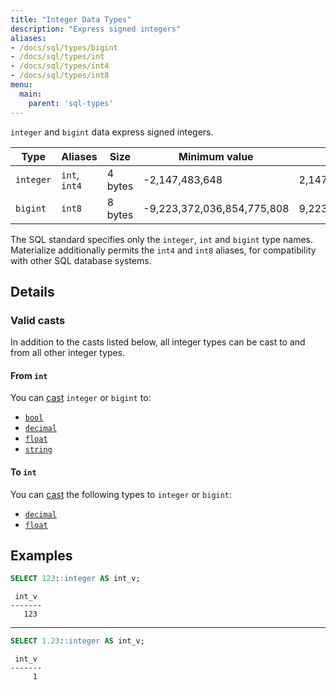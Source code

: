 ```yaml
---
title: "Integer Data Types"
description: "Express signed integers"
aliases:
- /docs/sql/types/bigint
- /docs/sql/types/int
- /docs/sql/types/int4
- /docs/sql/types/int8
menu:
  main:
    parent: 'sql-types'
---
```


`integer` and `bigint` data express signed integers.

Type      | Aliases       | Size          | Minimum value              | Maximum value
----------|---------------|---------------|----------------------------|--------------------------
`integer` | `int`, `int4` | 4 bytes       | -2,147,483,648             | 2,147,483,647
`bigint`  | `int8`        | 8 bytes       | -9,223,372,036,854,775,808 | 9,223,372,036,854,775,807

The SQL standard specifies only the `integer`, `int` and `bigint` type names.
Materialize additionally permits the `int4` and `int8` aliases, for
compatibility with other SQL database systems.

## Details

### Valid casts

In addition to the casts listed below, all integer types can be cast to and from
all other integer types.

#### From `int`

You can [cast](../../functions/cast) `integer` or `bigint` to:

- [`bool`](../boolean)
- [`decimal`](../decimal)
- [`float`](../float)
- [`string`](../string)

#### To `int`

You can [cast](../../functions/cast) the following types to `integer` or `bigint`:

- [`decimal`](../decimal)
- [`float`](../float)

## Examples

```sql
SELECT 123::integer AS int_v;
```
```nofmt
 int_v
-------
   123
```

<hr/>

```sql
SELECT 1.23::integer AS int_v;
```
```nofmt
 int_v
-------
     1
```
